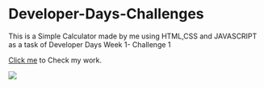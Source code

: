 # Developer-Days-Challenges
<p> This is a Simple Calculator made by me using HTML,CSS and JAVASCRIPT as a task of Developer Days Week 1- Challenge 1</p>

<a target="_blank" href="https://manushi05.github.io/Developer-Days-Challenges/Week%201-%20Web%20Development%20Challenges/"> Click me</a> to Check my work.

<img src=".Calculator.jpg">

